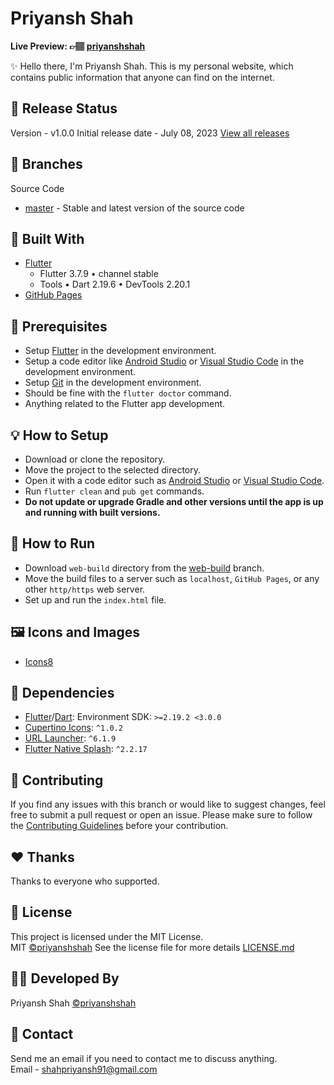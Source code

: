 # Priyansh Shah


**Live Preview: 👉🏽 [priyanshshah](https://priyansh-shah.web.app)**

✨ Hello there, I'm Priyansh Shah. This is my personal website, which contains public information that anyone can find on the internet.


## 🎉 Release Status

Version - v1.0.0
Initial release date - July 08, 2023
[View all releases](https://github.com/priyanshshah23/priyanshshah.dev/releases)

## 🍃 Branches

Source Code

- [master](https://github.com/priyanshshah23/priyanshshah.dev/tree/master) - Stable and latest version of the source code

## 💙 Built With

- [Flutter](https://flutter.dev)
  - Flutter 3.7.9 • channel stable
  - Tools • Dart 2.19.6 • DevTools 2.20.1
- [GitHub Pages](https://pages.github.com)

## 📌 Prerequisites

- Setup [Flutter](https://flutter.dev) in the development environment.
- Setup a code editor like [Android Studio](https://developer.android.com/studio) or [Visual Studio Code](https://code.visualstudio.com) in the development environment.
- Setup [Git](https://git-scm.com) in the development environment.
- Should be fine with the `flutter doctor` command.
- Anything related to the Flutter app development.

## 💡 How to Setup

- Download or clone the repository.
- Move the project to the selected directory.
- Open it with a code editor such as [Android Studio](https://developer.android.com/studio) or [Visual Studio Code](https://code.visualstudio.com).
- Run `flutter clean` and `pub get` commands.
- **Do not update or upgrade Gradle and other versions until the app is up and running with built versions.**

## 🚀 How to Run

- Download `web-build` directory from the [web-build](https://github.com/priyanshshah23/priyanshshah.dev/tree/web-build) branch.
- Move the build files to a server such as `localhost`, `GitHub Pages`, or any other `http/https` web server.
- Set up and run the `index.html` file.

## 🖼️ Icons and Images

- [Icons8](https://icons8.com)

## 💎 Dependencies

- [Flutter](https://flutter.dev)/[Dart](https://dart.dev): Environment SDK: `>=2.19.2 <3.0.0`
- [Cupertino Icons](https://pub.dev/packages/cupertino_icons): `^1.0.2`
- [URL Launcher](https://pub.dev/packages/url_launcher): `^6.1.9`
- [Flutter Native Splash](https://pub.dev/packages/flutter_native_splash): `^2.2.17`

## 💙 Contributing

If you find any issues with this branch or would like to suggest changes, feel free to submit a pull request or open an issue. Please make sure to follow the [Contributing Guidelines](https://github.com/priyanshshah23/priyanshshah.dev/blob/main/CONTRIBUTING.md) before your contribution.

## ❤️ Thanks

Thanks to everyone who supported.

## 📜 License

This project is licensed under the MIT License.  
MIT [©priyanshshah](https://priyansh-shah.web.app)
See the license file for more
details [LICENSE.md](https://github.com/priyanshshah23/priyanshshah.dev/blob/main/LICENSE)

## 👨‍💻 Developed By

Priyansh Shah
[©priyanshshah](https://priyansh-shah.web.app)

## 💬 Contact

Send me an email if you need to contact me to discuss anything.  
Email - <shahpriyansh91@gmail.com>

